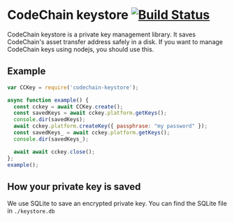 CodeChain keystore [![Build Status](https://travis-ci.org/CodeChain-io/codechain-keystore.svg?branch=master)](https://travis-ci.org/CodeChain-io/codechain-keystore)
===================

CodeChain keystore is a private key management library. It saves CodeChain's asset transfer address safely in a disk. If you want to manage CodeChain keys using nodejs, you should use this.

Example
-----------

```js
var CCKey = require('codechain-keystore');

async function example() {
  const cckey = await CCKey.create();
  const savedKeys = await cckey.platform.getKeys();
  console.dir(savedKeys);
  await cckey.platform.createKey({ passphrase: "my password" });
  const savedKeys_ = await cckey.platform.getKeys();
  console.dir(savedKeys_);

  await await cckey.close();
};
example();

```

How your private key is saved
-------------------

We use SQLite to save an encrypted private key. You can find the SQLite file in `./keystore.db`
